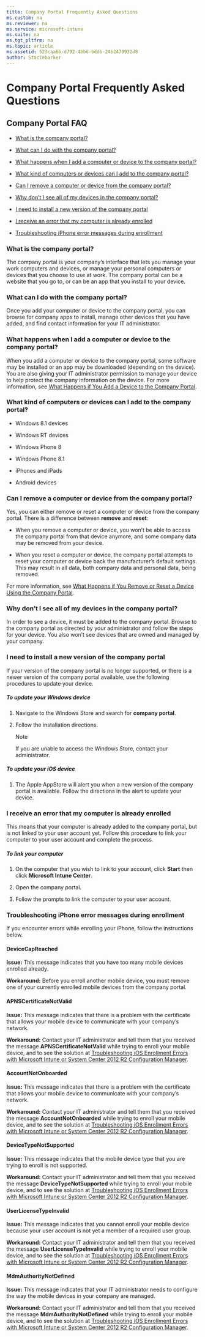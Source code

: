 ```yaml
---
title: Company Portal Frequently Asked Questions
ms.custom: na
ms.reviewer: na
ms.service: microsoft-intune
ms.suite: na
ms.tgt_pltfrm: na
ms.topic: article
ms.assetid: 523caa6b-d792-4bb6-bddb-24b2479932d8
author: Staciebarker
---
```

# Company Portal Frequently Asked Questions

## Company Portal FAQ

-   [What is the company portal?](../Topic/Company_Portal_Frequently_Asked_Questions.md#BKMK_WhatIs)

-   [What can I do with the company portal?](../Topic/Company_Portal_Frequently_Asked_Questions.md#BKMK_WhatCanIDo)

-   [What happens when I add a computer or device to the company portal?](../Topic/Company_Portal_Frequently_Asked_Questions.md#BKMK_AddDevice)

-   [What kind of computers or devices can I add to the company portal?](../Topic/Company_Portal_Frequently_Asked_Questions.md#BKMK_WhatCanIAdd)

-   [Can I remove a computer or device from the company portal?](../Topic/Company_Portal_Frequently_Asked_Questions.md#BKMK_RemoveDevice)

-   [Why don’t I see all of my devices in the company portal?](../Topic/Company_Portal_Frequently_Asked_Questions.md#BKMK_CantSeeDevices)

-   [I need to install a new version of the company portal](../Topic/Company_Portal_Frequently_Asked_Questions.md#BKMK_InstallNewVersion)

-   [I receive an error that my computer is already enrolled](../Topic/Company_Portal_Frequently_Asked_Questions.md#BKMK_NotEnrolled)

-   [Troubleshooting iPhone error messages during enrollment](../Topic/Company_Portal_Frequently_Asked_Questions.md#BKMK_TroubleshootingiOS)

### <a name="BKMK_WhatIs"></a>What is the company portal?
The company portal is your company’s interface that lets you manage your work computers and devices, or manage your personal computers or devices that you choose to use at work.  The company portal can be a website that you go to, or can be an app that you install to your device.

### <a name="BKMK_WhatCanIDo"></a>What can I do with the company portal?
Once you add your computer or device to the company portal, you can browse for company apps to install, manage other devices that you have added, and find contact information for your IT administrator.

### <a name="BKMK_AddDevice"></a>What happens when I add a computer or device to the company portal?
When you add a computer or device to the company portal, some software may be installed or an app may be downloaded (depending on the device).  You are also giving your IT administrator permission to manage your device to help protect the company information on the device.  For more information, see [What Happens if You Add a Device to the Company Portal](http://go.microsoft.com/fwlink/?LinkID=265350).

### <a name="BKMK_WhatCanIAdd"></a>What kind of computers or devices can I add to the company portal?

-   Windows 8.1 devices

-   Windows RT devices

-   Windows Phone 8

-   Windows Phone 8.1

-   iPhones and iPads

-   Android devices

### <a name="BKMK_RemoveDevice"></a>Can I remove a computer or device from the company portal?
Yes, you can either remove or reset a computer or device from the company portal.  There is a difference between **remove** and **reset**:

-   When you remove a computer or device, you won’t be able to access the company portal from that device anymore, and some company data may be removed from your device.

-   When you reset a computer or device, the company portal attempts to reset your computer or device back the manufacturer’s default settings.  This may result in all data, both company data and personal data, being removed.

For more information, see [What Happens if You Remove or Reset a Device Using the Company Portal](http://go.microsoft.com/fwlink/?LinkID=260958).

### <a name="BKMK_CantSeeDevices"></a>Why don’t I see all of my devices in the company portal?
In order to see a device, it must be added to the company portal. Browse to the company portal as directed by your administrator and follow the steps for your device. You also won’t see devices that are owned and managed by your company.

### <a name="BKMK_InstallNewVersion"></a>I need to install a new version of the company portal
If your version of the company portal is no longer supported, or there is a newer version of the company portal available, use the following procedures to update your device.

##### To update your Windows device

1.  Navigate to the Windows Store and search for **company portal**.

2.  Follow the installation directions.

    > [!NOTE]
    > If you are unable to access the Windows Store, contact your administrator.

##### To update your iOS device

1.  The Apple AppStore will alert you when a new version of the company portal is available. Follow the directions in the alert to update your device.

### <a name="BKMK_NotEnrolled"></a>I receive an error that my computer is already enrolled
This means that your computer is already added to the company portal, but is not linked to your user account yet. Follow this procedure to link your computer to your user account and complete the process.

##### To link your computer

1.  On the computer that you wish to link to your account, click **Start** then click **Microsoft Intune Center**.

2.  Open the company portal.

3.  Follow the prompts to link the computer to your user account.

### <a name="BKMK_TroubleshootingiOS"></a>Troubleshooting iPhone error messages during enrollment
If you encounter errors while enrolling your iPhone, follow the instructions below.

#### DeviceCapReached
**Issue:** This message indicates that you have too many mobile devices enrolled already.

**Workaround:** Before you enroll another mobile device, you must remove one of your currently enrolled mobile devices from the company portal.

#### APNSCertificateNotValid
**Issue:** This message indicates that there is a problem with the certificate that allows your mobile device to communicate with your company’s network.

**Workaround:** Contact your IT administrator and tell them that you received the message **APNSCertificateNotValid** while trying to enroll your mobile device, and to see the solution at [Troubleshooting iOS Enrollment Errors with Microsoft Intune or System Center 2012 R2 Configuration Manager](http://go.microsoft.com/fwlink/?LinkID=327928).

#### AccountNotOnboarded
**Issue:** This message indicates that there is a problem with the certificate that allows your mobile device to communicate with your company’s network.

**Workaround:** Contact your IT administrator and tell them that you received the message **AccountNotOnboarded** while trying to enroll your mobile device, and to see the solution at [Troubleshooting iOS Enrollment Errors with Microsoft Intune or System Center 2012 R2 Configuration Manager](http://go.microsoft.com/fwlink/?LinkID=327928).

#### DeviceTypeNotSupported
**Issue:** This message indicates that the mobile device type that you are trying to enroll is not supported.

**Workaround:** Contact your IT administrator and tell them that you received the message **DeviceTypeNotSupported** while trying to enroll your mobile device, and to see the solution at [Troubleshooting iOS Enrollment Errors with Microsoft Intune or System Center 2012 R2 Configuration Manager](http://go.microsoft.com/fwlink/?LinkID=327928).

#### UserLicenseTypeInvalid
**Issue:** This message indicates that you cannot enroll your mobile device because your user account is not yet a member of a required user group.

**Workaround:** Contact your IT administrator and tell them that you received the message **UserLicenseTypeInvalid** while trying to enroll your mobile device, and to see the solution at [Troubleshooting iOS Enrollment Errors with Microsoft Intune or System Center 2012 R2 Configuration Manager](http://go.microsoft.com/fwlink/?LinkID=327928).

#### MdmAuthorityNotDefined
**Issue:** This message indicates that your IT administrator needs to configure the way the mobile devices in your company are managed.

**Workaround:** Contact your IT administrator and tell them that you received the message **MdmAuthorityNotDefined** while trying to enroll your mobile device, and to see the solution at [Troubleshooting iOS Enrollment Errors with Microsoft Intune or System Center 2012 R2 Configuration Manager](http://go.microsoft.com/fwlink/?LinkID=327928).

